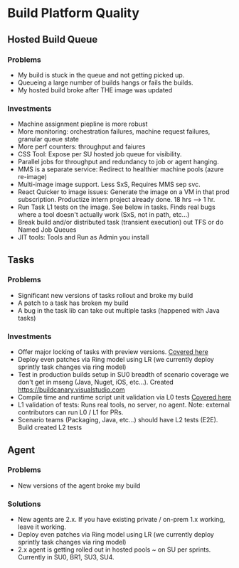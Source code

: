 # Build Platform Quality

## Hosted Build Queue

### Problems

  - My build is stuck in the queue and not getting picked up.
  - Queueing a large number of builds hangs or fails the builds.
  - My hosted build broke after THE image was updated

 ### Investments

  - Machine assignment piepline is more robust
  - More monitoring: orchestration failures, machine request failures, granular queue state
  - More perf counters: throughput and faiures
  - CSS Tool: Expose per SU hosted job queue for visibility.    
  - Parallel jobs for throughput and redundancy to job or agent hanging.
  - MMS is a separate service: Redirect to healthier machine pools (azure re-image)
  - Multi-image image support.  Less SxS, Requires MMS sep svc.
  - React Quicker to image issues: Generate the image on a VM in that prod subscription.  Productize intern project already done.  18 hrs --> 1 hr.
  - Run Task L1 tests on the image.  See below in tasks.  Finds real bugs where a tool doesn't actually work (SxS, not in path, etc...) 
  - Break build and/or distributed task (transient execution) out TFS or do Named Job Queues
  - JIT tools: Tools and Run as Admin you install

## Tasks

### Problems

  - Significant new versions of tasks rollout and broke my build
  - A patch to a task has broken my build
  - A bug in the task lib can take out multiple tasks (happened with Java tasks) 

### Investments

  - Offer major locking of tasks with preview versions.  [Covered here](preview.md)
  - Deploy even patches via Ring model using LR (we currently deploy sprintly task changes via ring model)
  - Test in production builds setup in SU0 breadth of scenario coverage we don't get in mseng (Java, Nuget, iOS, etc...).  Created https://buildcanary.visualstudio.com
  - Compile time and runtime script unit validation via L0 tests [Covered here](https://github.com/Microsoft/vsts-task-lib/blob/master/node/docs/stepbystep.md)
  - L1 validation of tests: Runs real tools, no server, no agent.  Note: external contributors can run L0 / L1 for PRs. 
  - Scenario teams (Packaging, Java, etc...) should have L2 tests (E2E).  Build created L2 tests

## Agent

### Problems

  - New versions of the agent broke my build

### Solutions

  - New agents are 2.x.  If you have existing private / on-prem 1.x working, leave it working.
  - Deploy even patches via Ring model using LR (we currently deploy sprintly task changes via ring model)
  - 2.x agent is getting rolled out in hosted pools ~ on SU per sprints.  Currently in SU0, BR1, SU3, SU4.
